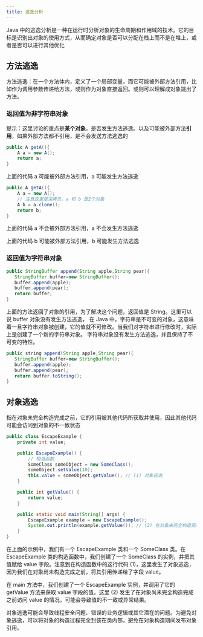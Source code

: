 ```yaml
---
title: 逃逸分析
---
```


Java 中的逃逸分析是一种在运行时分析对象的生命周期和作用域的技术。它的目标是识别出对象的使用方式，从而确定对象是否可以分配在栈上而不是在堆上，或者是否可以进行其他优化

## 方法逃逸

方法逃逸：在一个方法体内，定义了一个局部变量，而它可能被外部方法引用，比如作为调用参数传递给方法，或则作为对象直接返回。或则可以理解成对象跳出了方法。

### 返回值为非字符串对象

提示：这里讨论的重点是**某个对象**，是否发生方法逃逸。以及可能被外部方法**引用**，如果外部方法都不引用，是不会发送方法逃逸的

```java
public A getA(){
    A a = new A();
    return a;
}
```

上面的代码 a 可能被外部方法引用，a 可能发生方法逃逸

```java
public A getA(){
    A a = new A();
    // 注意这里是深拷贝，a 和 b 是2个对象
    A b = a.clone();
    return b;
}
```

上面的代码 a 不会被外部方法引用，a 不会发生方法逃逸

上面的代码 b 可能被外部方法引用，b 可能发生方法逃逸

### 返回值为字符串对象

```java
public StringBuffer append(String apple,String pear){
   StringBuffer buffer=new StringBuffer();
   buffer.append(apple);
   buffer.append(pear);
   return buffer;
}
```

上面的方法返回了对象的引用，为了解决这个问题，返回值是 String。这里可以说 buffer 对象没有发生方法逃逸，
在 Java 中，字符串是不可变的对象，这意味着一旦字符串对象被创建，它的值就不可修改。当我们对字符串进行修改时，实际上是创建了一个新的字符串对象。
字符串对象没有发生方法逃逸，并且保持了不可变的特性。

```java
public string append(String apple,String pear){
   StringBuffer buffer=new StringBuffer();
   buffer.append(apple);
   buffer.append(pear);
   return buffer.toString();
}
```

## 对象逃逸

指在对象未完全构造完成之前，它的引用被其他代码所获取并使用，因此其他代码可能会访问到对象的不一致状态

```java
public class EscapeExample {
    private int value;

    public EscapeExample() {
        // 构造函数
        SomeClass someObject = new SomeClass();
        someObject.setValue(10);
        this.value = someObject.getValue(); // (1) 对象逃逸
    }

    public int getValue() {
        return value;
    }

    public static void main(String[] args) {
        EscapeExample example = new EscapeExample();
        System.out.println(example.getValue()); // (2) 在对象未完全构造完成之前访问值
    }
}

```

在上面的示例中，我们有一个 EscapeExample 类和一个 SomeClass 类。在 EscapeExample 类的构造函数中，我们创建了一个 SomeClass 的实例，并把其值赋给 value 字段。注意到在构造函数中的这行代码 (1)，这里发生了对象逃逸，因为我们在对象尚未构造完成之前，将其引用传递给了字段 value。

在 main 方法中，我们创建了一个 EscapeExample 实例，并调用了它的 getValue 方法来获取 value 字段的值。这里 (2) 发生了在对象尚未完全构造完成之前访问 value 的情况，可能会导致值的不一致或异常结果。

对象逃逸可能会导致线程安全问题、错误的业务逻辑或其它潜在的问题。为避免对象逃逸，可以将对象的构造过程完全封装在类内部，避免在对象构造期间发布对象引用。